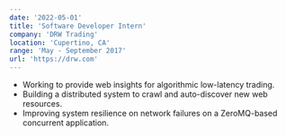 ```yaml
---
date: '2022-05-01'
title: 'Software Developer Intern'
company: 'DRW Trading'
location: 'Cupertino, CA'
range: 'May - September 2017'
url: 'https://drw.com'
---
```


- Working to provide web insights for algorithmic low-latency trading.
- Building a distributed system to crawl and auto-discover new web resources.
- Improving system resilience on network failures on a ZeroMQ-based concurrent application.
